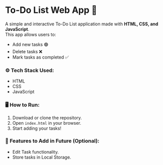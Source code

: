 # To-Do List Web App 📝

A simple and interactive To-Do List application made with **HTML, CSS, and JavaScript**.  
This app allows users to:
- Add new tasks 🟢
- Delete tasks ❌
- Mark tasks as completed ✅

### ⚙️ **Tech Stack Used:**
- HTML
- CSS
- JavaScript

### 🖥️ **How to Run:**
1. Download or clone the repository.
2. Open `index.html` in your browser.
3. Start adding your tasks!

### 🚀 **Features to Add in Future (Optional):**
- Edit Task functionality.
- Store tasks in Local Storage.


